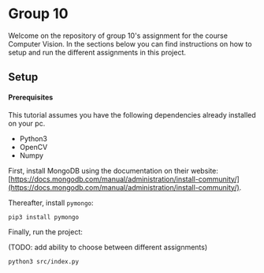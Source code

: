 # Group 10

Welcome on the repository of group 10's assignment for the course Computer Vision. In the sections below you can find instructions on how to setup and run the different assignments in this project.

## Setup

#### Prerequisites

This tutorial assumes you have the following dependencies already installed on your pc.
- Python3
- OpenCV
- Numpy

First, install MongoDB using the documentation on their website: [https://docs.mongodb.com/manual/administration/install-community/](https://docs.mongodb.com/manual/administration/install-community/).

Thereafter, install `pymongo`:

```bash
pip3 install pymongo
```

Finally, run the project:

(TODO: add ability to choose between different assignments)
```bash
python3 src/index.py
```
